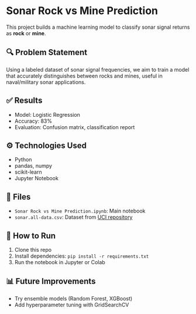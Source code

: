 # Sonar Rock vs Mine Prediction

This project builds a machine learning model to classify sonar signal returns as **rock** or **mine**.

## 🔍 Problem Statement
Using a labeled dataset of sonar signal frequencies, we aim to train a model that accurately distinguishes between rocks and mines, useful in naval/military sonar applications.

## ✅ Results
- Model: Logistic Regression
- Accuracy: 83%
- Evaluation: Confusion matrix, classification report

## ⚙️ Technologies Used
- Python
- pandas, numpy
- scikit-learn
- Jupyter Notebook

## 📁 Files
- `Sonar Rock vs Mine Prediction.ipynb`: Main notebook
- `sonar.all-data.csv`: Dataset from [UCI repository](https://archive.ics.uci.edu/ml/datasets/Connectionist+Bench+(Sonar,+Mines+vs.+Rocks))

## 🚀 How to Run
1. Clone this repo
2. Install dependencies: `pip install -r requirements.txt`
3. Run the notebook in Jupyter or Colab

## 📊 Future Improvements
- Try ensemble models (Random Forest, XGBoost)
- Add hyperparameter tuning with GridSearchCV
